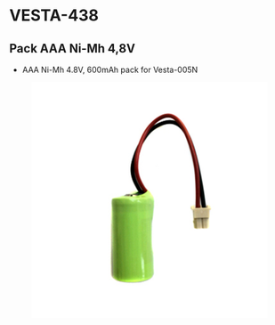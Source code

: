 # VESTA-438

## Pack AAA Ni-Mh 4,8V

* AAA Ni-Mh 4.8V, 600mAh pack for Vesta-005N

<figure><img src=".gitbook/assets/image (6) (1) (1) (1).png" alt=""><figcaption></figcaption></figure>
